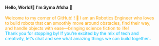 
#### Hello, World!👋 I'm Syma Afsha 🤖

<div style="color: #FFA500; fontSize:20">
Welcome to my corner of GitHub! ! 🌟 I am an Robotics Engineer who loves to build robots that can smoothly move around obstacles, find their way, and handle objects with ease—bringing science fiction to life!
</div>

<div style="color: #00BFFF;">
Thank you for stopping by! If you’re excited by the mix of tech and creativity, let’s chat and see what amazing things we can build together..
</div>
